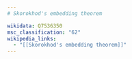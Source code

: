 ```yaml
---
# Skorokhod's embedding theorem

wikidata: Q7536350
msc_classification: "62"
wikipedia_links:
  - "[[Skorokhod's embedding theorem]]"
---
```


